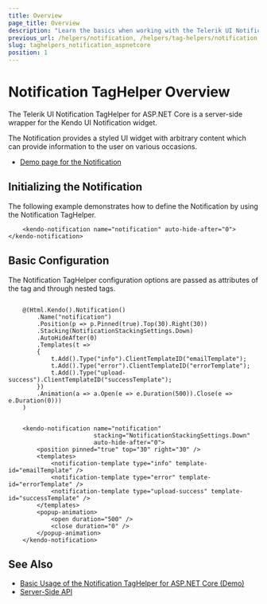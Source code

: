```yaml
---
title: Overview
page_title: Overview
description: "Learn the basics when working with the Telerik UI Notification TagHelper for ASP.NET Core (MVC 6 or ASP.NET Core MVC)."
previous_url: /helpers/notification, /helpers/tag-helpers/notification
slug: taghelpers_notification_aspnetcore
position: 1
---
```


# Notification TagHelper Overview

The Telerik UI Notification TagHelper for ASP.NET Core is a server-side wrapper for the Kendo UI Notification widget.

The Notification provides a styled UI widget with arbitrary content which can provide information to the user on various occasions.

* [Demo page for the Notification](https://demos.telerik.com/aspnet-core/notification/tag-helper)

## Initializing the Notification

The following example demonstrates how to define the Notification by using the Notification TagHelper.

        <kendo-notification name="notification" auto-hide-after="0"></kendo-notification>

## Basic Configuration

The Notification TagHelper configuration options are passed as attributes of the tag and through nested tags.

```cshtml

	@(Html.Kendo().Notification()
		.Name("notification")
		.Position(p => p.Pinned(true).Top(30).Right(30))
		.Stacking(NotificationStackingSettings.Down)
		.AutoHideAfter(0)
		.Templates(t =>
		{
			t.Add().Type("info").ClientTemplateID("emailTemplate");
			t.Add().Type("error").ClientTemplateID("errorTemplate");
			t.Add().Type("upload-success").ClientTemplateID("successTemplate");
		})
		.Animation(a => a.Open(e => e.Duration(500)).Close(e => e.Duration(0)))
	)

```
```tagHelper

	<kendo-notification name="notification"
				        stacking="NotificationStackingSettings.Down"
				        auto-hide-after="0">
		<position pinned="true" top="30" right="30" />
		<templates>
			<notification-template type="info" template-id="emailTemplate" />
			<notification-template type="error" template-id="errorTemplate" />
			<notification-template type="upload-success" template-id="successTemplate" />
		</templates>
		<popup-animation>
			<open duration="500" />
			<close duration="0" />
		</popup-animation>
	</kendo-notification>
```

## See Also

* [Basic Usage of the Notification TagHelper for ASP.NET Core (Demo)](https://demos.telerik.com/aspnet-core/notification/tag-helper)
* [Server-Side API](/api/notification)
